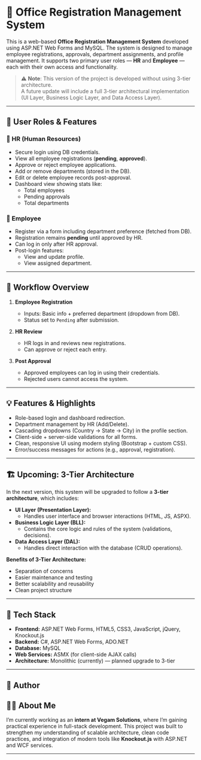 # 🏢 Office Registration Management System

This is a web-based **Office Registration Management System** developed using ASP.NET Web Forms and MySQL. The system is designed to manage employee registrations, approvals, department assignments, and profile management. It supports two primary user roles — **HR** and **Employee** — each with their own access and functionality.

> ⚠️ **Note**: This version of the project is developed without using 3-tier architecture.  
> A future update will include a full 3-tier architectural implementation (UI Layer, Business Logic Layer, and Data Access Layer).

---

## 👥 User Roles & Features

### 🔹 HR (Human Resources)
- Secure login using DB credentials.
- View all employee registrations (**pending**, **approved**).
- Approve or reject employee applications.
- Add or remove departments (stored in the DB).
- Edit or delete employee records post-approval.
- Dashboard view showing stats like:
  - Total employees
  - Pending approvals
  - Total departments

### 🔹 Employee
- Register via a form including department preference (fetched from DB).
- Registration remains **pending** until approved by HR.
- Can log in only after HR approval.
- Post-login features:
  - View and update profile.
  - View assigned department.

---

## 🔁 Workflow Overview

1. **Employee Registration**
   - Inputs: Basic info + preferred department (dropdown from DB).
   - Status set to `Pending` after submission.

2. **HR Review**
   - HR logs in and reviews new registrations.
   - Can approve or reject each entry.

3. **Post Approval**
   - Approved employees can log in using their credentials.
   - Rejected users cannot access the system.

---

## 💡 Features & Highlights

- Role-based login and dashboard redirection.
- Department management by HR (Add/Delete).
- Cascading dropdowns (Country → State → City) in the profile section.
- Client-side + server-side validations for all forms.
- Clean, responsive UI using modern styling (Bootstrap + custom CSS).
- Error/success messages for actions (e.g., approval, registration).

---

## 🏗️ Upcoming: 3-Tier Architecture

In the next version, this system will be upgraded to follow a **3-tier architecture**, which includes:

- **UI Layer (Presentation Layer):**
  - Handles user interface and browser interactions (HTML, JS, ASPX).
- **Business Logic Layer (BLL):**
  - Contains the core logic and rules of the system (validations, decisions).
- **Data Access Layer (DAL):**
  - Handles direct interaction with the database (CRUD operations).

**Benefits of 3-Tier Architecture:**
- Separation of concerns
- Easier maintenance and testing
- Better scalability and reusability
- Clean project structure

---

## 📁 Tech Stack

- **Frontend:** ASP.NET Web Forms, HTML5, CSS3, JavaScript, jQuery, Knockout.js
- **Backend:** C#, ASP.NET Web Forms, ADO.NET
- **Database:** MySQL
- **Web Services:** ASMX (for client-side AJAX calls)
- **Architecture:** Monolithic (currently) — planned upgrade to 3-tier

---

## 📌 Author

## 🙋‍♂️ About Me

I’m currently working as an **intern at Vegam Solutions**, where I’m gaining practical experience in full-stack development. This project was built to strengthen my understanding of scalable architecture, clean code practices, and integration of modern tools like **Knockout.js** with ASP.NET and WCF services.

---


